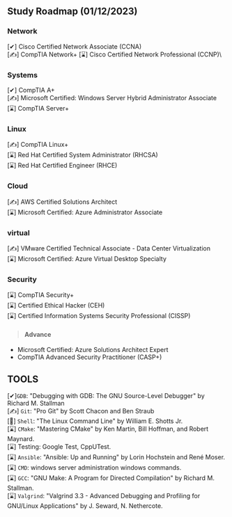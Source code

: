 ## Study Roadmap (01/12/2023)

### Network
[✔] Cisco Certified Network Associate (CCNA)\
[✍] CompTIA Network+
[⌛] Cisco Certified Network Professional (CCNP)\
### Systems
[✔] CompTIA A+\
[✍] Microsoft Certified: Windows Server Hybrid Administrator Associate\
[⌛] CompTIA Server+
### Linux
[✍] CompTIA Linux+ \
[⌛] Red Hat Certified System Administrator (RHCSA)\
[⌛] Red Hat Certified Engineer (RHCE)
### Cloud
[✍] AWS Certified Solutions Architect\
[⌛] Microsoft Certified: Azure Administrator Associate
### virtual
[✍] VMware Certified Technical Associate - Data Center Virtualization\
[⌛] Microsoft Certified: Azure Virtual Desktop Specialty
### Security
[⌛] CompTIA Security+ \
[⌛] Certified Ethical Hacker (CEH)\
[⌛] Certified Information Systems Security Professional (CISSP)
>#### Advance
 - Microsoft Certified: Azure Solutions Architect Expert
 - CompTIA Advanced Security Practitioner (CASP+)
## TOOLS 
[✔]```GDB```: "Debugging with GDB: The GNU Source-Level Debugger" by Richard M. Stallman\
[✍] ```Git```: "Pro Git" by Scott Chacon and Ben Straub\
[🎯] ```Shell```: "The Linux Command Line" by William E. Shotts Jr.\
[⌛] ```CMake```: "Mastering CMake" by Ken Martin, Bill Hoffman, and Robert Maynard.\
[⌛] Testing: Google Test, CppUTest.\
[⌛] ```Ansible```: "Ansible: Up and Running" by Lorin Hochstein and René Moser.\
[⌛] ```CMD```: windows server administration windows commands.\
[⌛] ```GCC```: "GNU Make: A Program for Directed Compilation" by Richard M. Stallman.\
[⌛] ```Valgrind```: "Valgrind 3.3 - Advanced Debugging and Profiling for GNU/Linux Applications" by J. Seward, N. Nethercote.
